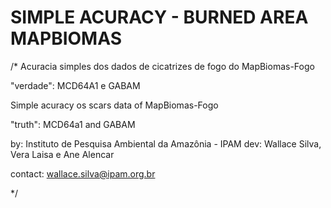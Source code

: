 # SIMPLE ACURACY - BURNED AREA MAPBIOMAS


/*
Acuracia simples dos dados de cicatrizes de fogo do MapBiomas-Fogo

"verdade": MCD64A1 e GABAM

Simple acuracy os scars data of MapBiomas-Fogo

"truth": MCD64a1 and GABAM

by: Instituto de Pesquisa Ambiental da Amazônia - IPAM
dev: Wallace Silva, Vera Laisa e Ane Alencar

contact: wallace.silva@ipam.org.br

*/
